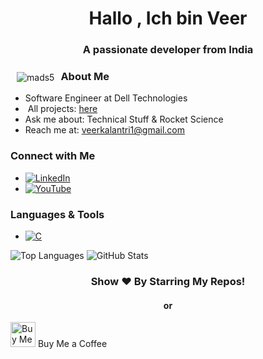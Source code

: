 <h1 align="center">Hallo , Ich bin Veer</h1>
<h3 align="center">A passionate developer from India</h3>

<img src="https://komarev.com/ghpvc/?username=mads5" alt="mads5" style="float: left; margin: 10px;" />

<section>
  <h3>About Me</h3>
  <ul>
    <li> Software Engineer at Dell Technologies</li>
    <li>‍ All projects: <a href="https://github.com/mads5?tab=repositories">here</a></li>
    <li> Ask me about:  Technical Stuff &  Rocket Science</li>
    <li> Reach me at: <a href="mailto:veerkalantri1@gmail.com">veerkalantri1@gmail.com</a></li>
  </ul>
</section>

<section>
  <h3>Connect with Me</h3>
  <ul class="social-icons">
    <li><a href="https://linkedin.com/in/veerkalantri" target="_blank"><img src="https://cdn.jsdelivr.net/npm/simple-icons@3.0.1/icons/linkedin.svg" alt="LinkedIn" /></a></li>
    <li><a href="https://www.youtube.com/user/5mads" target="_blank"><img src="https://cdn.jsdelivr.net/npm/simple-icons@3.0.1/icons/youtube.svg" alt="YouTube" /></a></li>
    </ul>
</section>

<section>
  <h3>Languages & Tools</h3>
  <ul class="skills">
    <li><a href="https://www.cprogramming.com/" target="_blank"><img src="https://cdn.jsdelivr.net/gh/devicons/devicon/icons/c/c-original.svg" alt="C" /></a></li>
    </ul>
</section>

<section>
  <img src="https://github-readme-stats.vercel.app/api/top-langs/?username=mads5&layout=compact" alt="Top Languages" />
  <img src="https://github-readme-stats.vercel.app/api?username=mads5&show_icons=true" alt="GitHub Stats" />
</section>

<section>
  <h3 align="center">Show ❤️ By Starring My Repos!</h3>
  <h4 align="center"> or </h4>
  <a href="https://bmc.link/veerk" target="_blank"><img src="https://raw.githubusercontent.com/mads5/mads5/master/clipboard.ico" alt="Buy Me a Coffee" height="40" width="40" /></a> Buy Me a Coffee
</section>
